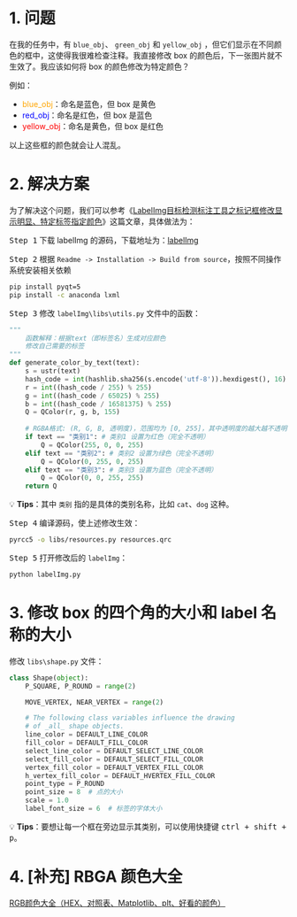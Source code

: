 # 1. 问题

在我的任务中，有 `blue_obj`、 `green_obj` 和 `yellow_obj` ，但它们显示在不同颜色的框中，这使得我很难检查注释。我直接修改 box 的颜色后，下一张图片就不生效了。我应该如何将 box 的颜色修改为特定颜色？

例如：

+ <font color='orange'>blue_obj</font>：命名是蓝色，但 box 是黄色
+ <font color='blue'>red_obj</font>：命名是红色，但 box 是蓝色
+ <font color='red'>yellow_obj</font>：命名是黄色，但 box 是红色

以上这些框的颜色就会让人混乱。

# 2. 解决方案

为了解决这个问题，我们可以参考《[LabelImg目标检测标注工具之标记框修改显示明显、特定标签指定颜色](https://blog.csdn.net/qq_41767970/article/details/121958882)》这篇文章，具体做法为：

<kbd>Step 1</kbd> 下载 labelImg 的源码，下载地址为：[labelImg](https://github.com/HumanSignal/labelImg)

<kbd>Step 2</kbd> 根据 `Readme -> Installation -> Build from source`，按照不同操作系统安装相关依赖

```bash
pip install pyqt=5
pip install -c anaconda lxml
```
<kbd>Step 3</kbd> 修改 `labelImg\libs\utils.py` 文件中的函数：

```python
"""
    函数解释：根据text（即标签名）生成对应颜色
    修改自己需要的标签
"""
def generate_color_by_text(text):
    s = ustr(text)
    hash_code = int(hashlib.sha256(s.encode('utf-8')).hexdigest(), 16)
    r = int((hash_code / 255) % 255)
    g = int((hash_code / 65025) % 255)
    b = int((hash_code / 16581375) % 255)
    Q = QColor(r, g, b, 155)
    
    # RGBA格式: (R, G, B, 透明度)，范围均为 [0, 255]，其中透明度的越大越不透明，越小越透明
    if text == "类别1": # 类别1 设置为红色（完全不透明）
        Q = QColor(255, 0, 0, 255)
    elif text == "类别2": # 类别2 设置为绿色（完全不透明）
        Q = QColor(0, 255, 0, 255)
    elif text == "类别3": # 类别3 设置为蓝色（完全不透明）
        Q = QColor(0, 0, 255, 255)
    return Q
```

💡 **Tips**：其中 `类别` 指的是具体的类别名称，比如 `cat`、`dog` 这种。

<kbd>Step 4</kbd> 编译源码，使上述修改生效：

```bash
pyrcc5 -o libs/resources.py resources.qrc
```

<kbd>Step 5</kbd> 打开修改后的 `labelImg`：

```bash
python labelImg.py
```

# 3. 修改 box 的四个角的大小和 label 名称的大小

修改 `libs\shape.py` 文件：

```python
class Shape(object):
    P_SQUARE, P_ROUND = range(2)

    MOVE_VERTEX, NEAR_VERTEX = range(2)

    # The following class variables influence the drawing
    # of _all_ shape objects.
    line_color = DEFAULT_LINE_COLOR
    fill_color = DEFAULT_FILL_COLOR
    select_line_color = DEFAULT_SELECT_LINE_COLOR
    select_fill_color = DEFAULT_SELECT_FILL_COLOR
    vertex_fill_color = DEFAULT_VERTEX_FILL_COLOR
    h_vertex_fill_color = DEFAULT_HVERTEX_FILL_COLOR
    point_type = P_ROUND
    point_size = 8  # 点的大小
    scale = 1.0
    label_font_size = 6  # 标签的字体大小
```

💡 **Tips**：要想让每一个框在旁边显示其类别，可以使用快捷键 <kbd>ctrl + shift + p</kbd>。

# 4. [补充] RBGA 颜色大全

[RGB颜色大全（HEX、对照表、Matplotlib、plt、好看的颜色）](https://blog.csdn.net/weixin_44878336/article/details/135003274)
